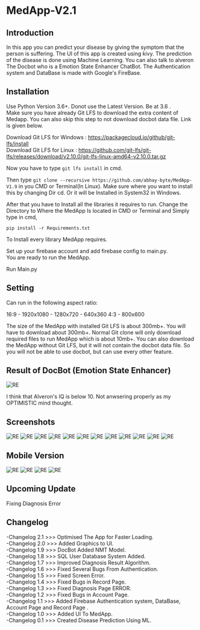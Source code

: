 # MedApp-V2.1
Introduction
------------
In this app you can predict your disease by giving the symptom that the person is suffering.
The UI of this app is created using kivy. The prediction of the disease is done using Machine Learning.
You can also talk to alveron The Docbot who is a Emotion State Enhancer ChatBot.
The Authentication system and DataBase is made with Google's FireBase.

Installation
------------
Use Python Version 3.6+. Donot use the Latest Version. Be at 3.6 .<br/>
Make sure you have already Git LFS to download the extra content of Medapp. You can also skip this step to not download docbot data file. Link is given below.<br/>

Download Git LFS for Windows : https://packagecloud.io/github/git-lfs/install<br/>
Download Git LFS for Linux : https://github.com/git-lfs/git-lfs/releases/download/v2.10.0/git-lfs-linux-amd64-v2.10.0.tar.gz

Now you have to type ```git lfs install``` in cmd.

Then type ```git clone --recursive https://github.com/abhay-byte/MedApp-V1.9``` in you CMD or Terminal(In Linux). Make sure where you want to install this by changing Dir cd. Or it will be Installed in System32 in Windows.<br/>  

After that you have to Install all the libraries it requires to run. Change the Directory to Where the MedApp Is located in CMD or Terminal and Simply type in cmd,

```pip install -r Requirements.txt```

To Install every library MedApp requires.

Set up your firebase account and add firebase config to main.py.<br/>
You are ready to run the MedApp.

Run Main.py

Setting
-------
Can run in the following aspect ratio:<br/>

16:9 - 1920x1080 - 1280x720 - 640x360
4:3 - 800x600 <br/>

The size of the MedApp with installed Git LFS is about 300mb+. You will have to download about 300mb+. Normal Git clone will only download required files to run MedApp which is about 10mb+. You can also download the MedApp without Git LFS, but it will not contain the docbot data file. So you will not be able to use docbot, but can use every other feature. 

Result of DocBot (Emotion State Enhancer)
----------------------------------------
![RE](/Screenshots/Capture.PNG)

I think that Alveron's IQ is below 10. Not anwsering properly as my OPTIMISTIC mind thought.

Screenshots
-----------
![RE](/Screenshots/1.PNG)
![RE](/Screenshots/2.PNG)
![RE](/Screenshots/3.PNG)
![RE](/Screenshots/4.PNG)
![RE](/Screenshots/5.PNG)
![RE](/Screenshots/6.PNG)
![RE](/Screenshots/7.PNG)
![RE](/Screenshots/8.PNG)
![RE](/Screenshots/9.PNG)
![RE](/Screenshots/10.PNG)
![RE](/Screenshots/11.PNG)
![RE](/Screenshots/12.PNG)

Mobile Version
--------------
![RE](/Screenshots/10.png)
![RE](/Screenshots/11.png)
![RE](/Screenshots/12.png)
![RE](/Screenshots/13.png)

Upcoming Update
---------------
Fixing Diagnosis Error

Changelog
-------
-Changelog 2.1 >>> Optimised The App for Faster Loading.<br/>
-Changelog 2.0 >>> Added Graphics to UI.<br/>
-Changelog 1.9 >>> DocBot Added NMT Model.<br />
-Changelog 1.8 >>> SQL User Database System Added.<br />
-Changelog 1.7 >>> Improved Diagnosis Result Algorithm.<br />
-Changelog 1.6 >>> Fixed Several Bugs From Authentication.<br />
-Changelog 1.5 >>> Fixed Screen Error.<br />
-Changelog 1.4 >>> Fixed Bugs in Record Page.<br />
-Changelog 1.3 >>> Fixed Diagnosis Page ERROR.<br />
-Changelog 1.2 >>> Fixed Bugs in Account Page.<br />
-Changelog 1.1 >>> Added Firebase Authentication system, DataBase, Account Page and Record Page .<br />
-Changelog 1.0 >>> Added UI To MedApp.<br />
-Changelog 0.1 >>> Created Disease Prediction Using ML.<br />

